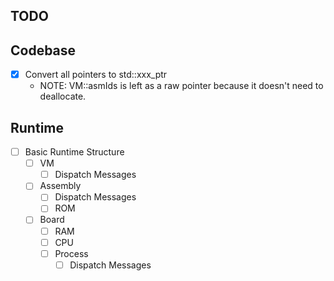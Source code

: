 ## TODO

## Codebase

- [x] Convert all pointers to std::xxx_ptr<T>
    - NOTE: VM::asmIds is left as a raw pointer because it doesn't need to deallocate.

## Runtime

- [ ] Basic Runtime Structure
    - [ ] VM
        - [ ] Dispatch Messages
    - [ ] Assembly
        - [ ] Dispatch Messages
        - [ ] ROM
    - [ ] Board
        - [ ] RAM
        - [ ] CPU
        - [ ] Process
            - [ ] Dispatch Messages
